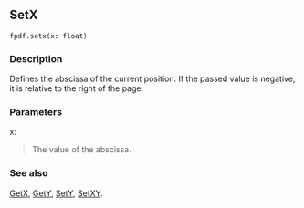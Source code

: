 ## SetX ##
```
fpdf.setx(x: float)
```
### Description ###

Defines the abscissa of the current position. If the passed value is negative, it is relative to the right of the page.

### Parameters ###

x:
> The value of the abscissa.

### See also ###

[GetX](GetX.md), [GetY](GetY.md), [SetY](SetY.md), [SetXY](SetXY.md).
